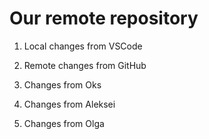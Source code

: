 # Our remote repository

1. Local changes from VSCode

2. Remote changes from GitHub

3. Changes from Oks

4. Changes from Aleksei

5. Changes from Olga

